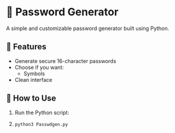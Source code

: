 # 🔐 Password Generator

A simple and customizable password generator built using Python.

## 🚀 Features

- Generate secure 16-character passwords
- Choose if you want:
  - Symbols
- Clean interface

## 🧠 How to Use

1. Run the Python script:
2. ```bash
   python3 Passwdgen.py

